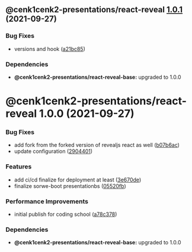 ## @cenk1cenk2-presentations/react-reveal [1.0.1](https://github.com/cenk1cenk2/react-presentations/compare/@cenk1cenk2-presentations/react-reveal@1.0.0...@cenk1cenk2-presentations/react-reveal@1.0.1) (2021-09-27)

### Bug Fixes

- versions and hook ([a21bc85](https://github.com/cenk1cenk2/react-presentations/commit/a21bc85b62eaea304ac716f2e51ff098dec34e23))

### Dependencies

- **@cenk1cenk2-presentations/react-reveal-base:** upgraded to 1.0.0

# @cenk1cenk2-presentations/react-reveal 1.0.0 (2021-09-27)

### Bug Fixes

- add fork from the forked version of revealjs react as well ([b07b6ac](https://github.com/cenk1cenk2/react-presentations/commit/b07b6ac1fa04898b9d32924f4a01729dfec5a0ac))
- update configuration ([2904401](https://github.com/cenk1cenk2/react-presentations/commit/290440164734c45862ca829460d06b3a92969546))

### Features

- add ci/cd finalize for deployment at least ([3e670de](https://github.com/cenk1cenk2/react-presentations/commit/3e670debc0701bdeaafeef5a39a4611c265930f8))
- finalize sorwe-boot presentationbs ([05520fb](https://github.com/cenk1cenk2/react-presentations/commit/05520fbfe80c520b7e38bac64376c4ca37347d7a))

### Performance Improvements

- initial publish for coding school ([a78c378](https://github.com/cenk1cenk2/react-presentations/commit/a78c378dee3af07d4e1f578d50aca3b603567c11))

### Dependencies

- **@cenk1cenk2-presentations/react-reveal-base:** upgraded to 1.0.0
